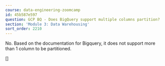 ```yaml
---
course: data-engineering-zoomcamp
id: 45b587e597
question: GCP BQ - Does BigQuery support multiple columns partition?
section: 'Module 3: Data Warehousing'
sort_order: 2210
---
```


No. Based on the documentation for Bigquery, it does not support more than 1 column to be partitioned.

[]

